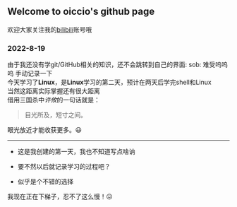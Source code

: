 ## Welcome to oiccio's github page
 欢迎大家关注我的[bilibili](https://space.bilibili.com/57869592?spm_id_from=333.1007.0.0 "青灯")账号哦  



 
 
 ### 2022-8-19
 
 由于我还没有学git/GitHub相关的知识，还不会跳转到自己的界面: sob: 
 难受呜呜呜
 手动记录一下  
 今天学习了**Linux**，是**Linux**学习的第二天，预计在两天后学完shell和Linux  
 当然这距离实际掌握还有很大距离  
 借用三国杀中*许攸*的一句话就是：  
 >目光所及，短寸之间。  
 
 眼光放近才能收获更多。:smiley:

***
 
- 这是我创建的第一天，我也不知道写点啥讷  

- 要不然以后就记录学习的过程吧？  

- 似乎是个不错的选择  

我现在正在下梯子，忍不了这么慢！:confounded:






